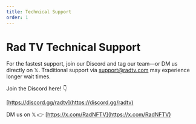 ```yaml
---
title: Technical Support
order: 1
---
```

# Rad TV Technical Support

For the fastest support, join our Discord and tag our team—or DM us directly on 𝕏. Traditional support via [support@radtv.com](mailto:support@radtv.com) may experience longer wait times.

Join the Discord here! 👇

[https://discord.gg/radtv](https://discord.gg/radtv)

DM us on 𝕏 👉 [https://x.com/RadNFTV](https://x.com/RadNFTV)